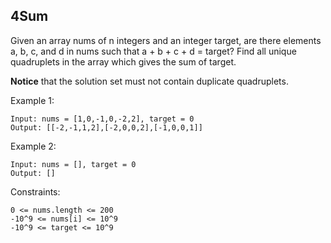 ## 4Sum
Given an array nums of n integers and an integer target, are there elements a, b, c, and d in nums such that a + b + c + d = target? Find all unique quadruplets in the array which gives the sum of target.

**Notice** that the solution set must not contain duplicate quadruplets.

 

Example 1:
```code
Input: nums = [1,0,-1,0,-2,2], target = 0
Output: [[-2,-1,1,2],[-2,0,0,2],[-1,0,0,1]]
```
Example 2:
```code
Input: nums = [], target = 0
Output: []
```

Constraints:
```code
0 <= nums.length <= 200
-10^9 <= nums[i] <= 10^9
-10^9 <= target <= 10^9
```
